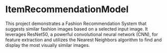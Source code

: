 # ItemRecommendationModel
This project demonstrates a Fashion Recommendation System that suggests similar fashion images based on a selected input image. It leverages ResNet50, a powerful convolutional neural network (CNN), for feature extraction and utilizes the Nearest Neighbors algorithm to find and display the most visually similar images.
